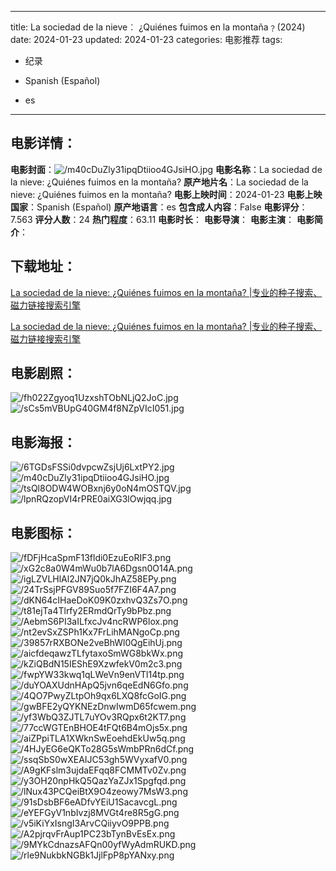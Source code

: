 
---
title: La sociedad de la nieve︰ ¿Quiénes fuimos en la montaña﹖(2024)
date: 2024-01-23
updated: 2024-01-23
categories: 电影推荐
tags:
- 纪录

- Spanish (Español)
- es
---


> 

## **电影详情**：

**电影封面**：<img src="https://image.tmdb.org/t/p/w200/m40cDuZly31ipqDtiioo4GJsiHO.jpg" alt="/m40cDuZly31ipqDtiioo4GJsiHO.jpg" title="/m40cDuZly31ipqDtiioo4GJsiHO.jpg">
**电影名称**：La sociedad de la nieve: ¿Quiénes fuimos en la montaña?
**原产地片名**：La sociedad de la nieve: ¿Quiénes fuimos en la montaña?
**电影上映时间**：2024-01-23
**电影上映国家**：Spanish (Español)
**原产地语言**：es
**包含成人内容**：False
**电影评分**：7.563
**评分人数**：24
**热门程度**：63.11
**电影时长**：
**电影导演**：
**电影主演**：
**电影简介**：

## **下载地址**：
[La sociedad de la nieve: ¿Quiénes fuimos en la montaña? |专业的种子搜索、磁力链接搜索引擎](https://movie.amd794.com:2083/?search=La%20sociedad%20de%20la%20nieve%3A%20%C2%BFQui%C3%A9nes%20fuimos%20en%20la%20monta%C3%B1a%3F&ordering=&mode=match_phrase&page_size=10&page=1)

[La sociedad de la nieve: ¿Quiénes fuimos en la montaña? |专业的种子搜索、磁力链接搜索引擎](https://movie.amd794.com:2083/?search=La%20sociedad%20de%20la%20nieve%3A%20%C2%BFQui%C3%A9nes%20fuimos%20en%20la%20monta%C3%B1a%3F&ordering=&mode=match_phrase&page_size=10&page=1)
 

## **电影剧照**：
<img src="https://image.tmdb.org/t/p/original/fh022Zgyoq1UzxshTObNLjQ2JoC.jpg" alt="/fh022Zgyoq1UzxshTObNLjQ2JoC.jpg" title="/fh022Zgyoq1UzxshTObNLjQ2JoC.jpg"><img src="https://image.tmdb.org/t/p/original/sCs5mVBUpG40GM4f8NZpVIcI051.jpg" alt="/sCs5mVBUpG40GM4f8NZpVIcI051.jpg" title="/sCs5mVBUpG40GM4f8NZpVIcI051.jpg">

## **电影海报**：
<img src="https://image.tmdb.org/t/p/original/6TGDsFSSi0dvpcwZsjUj6LxtPY2.jpg" alt="/6TGDsFSSi0dvpcwZsjUj6LxtPY2.jpg" title="/6TGDsFSSi0dvpcwZsjUj6LxtPY2.jpg"><img src="https://image.tmdb.org/t/p/original/m40cDuZly31ipqDtiioo4GJsiHO.jpg" alt="/m40cDuZly31ipqDtiioo4GJsiHO.jpg" title="/m40cDuZly31ipqDtiioo4GJsiHO.jpg"><img src="https://image.tmdb.org/t/p/original/tsQl8ODW4WOBxnj6y0oN4mOSTQV.jpg" alt="/tsQl8ODW4WOBxnj6y0oN4mOSTQV.jpg" title="/tsQl8ODW4WOBxnj6y0oN4mOSTQV.jpg"><img src="https://image.tmdb.org/t/p/original/lpnRQzopVI4rPRE0aiXG3lOwjqq.jpg" alt="/lpnRQzopVI4rPRE0aiXG3lOwjqq.jpg" title="/lpnRQzopVI4rPRE0aiXG3lOwjqq.jpg">

## **电影图标**：
<img src="https://image.tmdb.org/t/p/original/fDFjHcaSpmF13fldi0EzuEoRIF3.png" alt="/fDFjHcaSpmF13fldi0EzuEoRIF3.png" title="/fDFjHcaSpmF13fldi0EzuEoRIF3.png"><img src="https://image.tmdb.org/t/p/original/xG2c8a0W4mWu0b7lA6Dgsn0O14A.png" alt="/xG2c8a0W4mWu0b7lA6Dgsn0O14A.png" title="/xG2c8a0W4mWu0b7lA6Dgsn0O14A.png"><img src="https://image.tmdb.org/t/p/original/igLZVLHlAl2JN7jQ0kJhAZ58EPy.png" alt="/igLZVLHlAl2JN7jQ0kJhAZ58EPy.png" title="/igLZVLHlAl2JN7jQ0kJhAZ58EPy.png"><img src="https://image.tmdb.org/t/p/original/24TrSsjPFGV89Suo5f7FZI6F4A7.png" alt="/24TrSsjPFGV89Suo5f7FZI6F4A7.png" title="/24TrSsjPFGV89Suo5f7FZI6F4A7.png"><img src="https://image.tmdb.org/t/p/original/dKN64cIHaeDoK09K0zxhvQ3Zs7O.png" alt="/dKN64cIHaeDoK09K0zxhvQ3Zs7O.png" title="/dKN64cIHaeDoK09K0zxhvQ3Zs7O.png"><img src="https://image.tmdb.org/t/p/original/t81ejTa4Tlrfy2ERmdQrTy9bPbz.png" alt="/t81ejTa4Tlrfy2ERmdQrTy9bPbz.png" title="/t81ejTa4Tlrfy2ERmdQrTy9bPbz.png"><img src="https://image.tmdb.org/t/p/original/AebmS6PI3aILfxcJv4ncRWP6lox.png" alt="/AebmS6PI3aILfxcJv4ncRWP6lox.png" title="/AebmS6PI3aILfxcJv4ncRWP6lox.png"><img src="https://image.tmdb.org/t/p/original/nt2evSxZSPh1Kx7FrLihMANgoCp.png" alt="/nt2evSxZSPh1Kx7FrLihMANgoCp.png" title="/nt2evSxZSPh1Kx7FrLihMANgoCp.png"><img src="https://image.tmdb.org/t/p/original/39857rRXBONe2veBhWl0QgEihUj.png" alt="/39857rRXBONe2veBhWl0QgEihUj.png" title="/39857rRXBONe2veBhWl0QgEihUj.png"><img src="https://image.tmdb.org/t/p/original/aicfdeqawzTLfytaxoSmWG8bkWx.png" alt="/aicfdeqawzTLfytaxoSmWG8bkWx.png" title="/aicfdeqawzTLfytaxoSmWG8bkWx.png"><img src="https://image.tmdb.org/t/p/original/kZiQBdN15IEShE9XzwfekV0m2c3.png" alt="/kZiQBdN15IEShE9XzwfekV0m2c3.png" title="/kZiQBdN15IEShE9XzwfekV0m2c3.png"><img src="https://image.tmdb.org/t/p/original/fwpYW33kwq1qLWeVn9enVTl14tp.png" alt="/fwpYW33kwq1qLWeVn9enVTl14tp.png" title="/fwpYW33kwq1qLWeVn9enVTl14tp.png"><img src="https://image.tmdb.org/t/p/original/duYOAXUdnHApQ5jvn6qeEdN6Gfo.png" alt="/duYOAXUdnHApQ5jvn6qeEdN6Gfo.png" title="/duYOAXUdnHApQ5jvn6qeEdN6Gfo.png"><img src="https://image.tmdb.org/t/p/original/4QO7PwyZLtpOh9qx6LXQ8fcGoIG.png" alt="/4QO7PwyZLtpOh9qx6LXQ8fcGoIG.png" title="/4QO7PwyZLtpOh9qx6LXQ8fcGoIG.png"><img src="https://image.tmdb.org/t/p/original/gwBFE2yQYKNEzDnwIwmD65fcwem.png" alt="/gwBFE2yQYKNEzDnwIwmD65fcwem.png" title="/gwBFE2yQYKNEzDnwIwmD65fcwem.png"><img src="https://image.tmdb.org/t/p/original/yf3WbQ3ZJTL7uYOv3RQpx6t2KT7.png" alt="/yf3WbQ3ZJTL7uYOv3RQpx6t2KT7.png" title="/yf3WbQ3ZJTL7uYOv3RQpx6t2KT7.png"><img src="https://image.tmdb.org/t/p/original/77ccWGTEnBHOE4tFQt6B4mOjs5x.png" alt="/77ccWGTEnBHOE4tFQt6B4mOjs5x.png" title="/77ccWGTEnBHOE4tFQt6B4mOjs5x.png"><img src="https://image.tmdb.org/t/p/original/aiZPpiTLA1XWknSwEoehdEkUw5q.png" alt="/aiZPpiTLA1XWknSwEoehdEkUw5q.png" title="/aiZPpiTLA1XWknSwEoehdEkUw5q.png"><img src="https://image.tmdb.org/t/p/original/4HJyEG6eQKTo28G5sWmbPRn6dCf.png" alt="/4HJyEG6eQKTo28G5sWmbPRn6dCf.png" title="/4HJyEG6eQKTo28G5sWmbPRn6dCf.png"><img src="https://image.tmdb.org/t/p/original/ssqSbS0wXEAIJC53gh5WVyxafV0.png" alt="/ssqSbS0wXEAIJC53gh5WVyxafV0.png" title="/ssqSbS0wXEAIJC53gh5WVyxafV0.png"><img src="https://image.tmdb.org/t/p/original/A9gKFslm3ujdaEFqq8FCMMTv0Zv.png" alt="/A9gKFslm3ujdaEFqq8FCMMTv0Zv.png" title="/A9gKFslm3ujdaEFqq8FCMMTv0Zv.png"><img src="https://image.tmdb.org/t/p/original/y3OH20npHkQ5QazYaZJx1Spgfqd.png" alt="/y3OH20npHkQ5QazYaZJx1Spgfqd.png" title="/y3OH20npHkQ5QazYaZJx1Spgfqd.png"><img src="https://image.tmdb.org/t/p/original/lNux43PCQeiBtX9O4zeowy7MsW3.png" alt="/lNux43PCQeiBtX9O4zeowy7MsW3.png" title="/lNux43PCQeiBtX9O4zeowy7MsW3.png"><img src="https://image.tmdb.org/t/p/original/91sDsbBF6eADfvYEiU1SacavcgL.png" alt="/91sDsbBF6eADfvYEiU1SacavcgL.png" title="/91sDsbBF6eADfvYEiU1SacavcgL.png"><img src="https://image.tmdb.org/t/p/original/eYEFGyV1nbIvzj8MVGt4re8R5gG.png" alt="/eYEFGyV1nbIvzj8MVGt4re8R5gG.png" title="/eYEFGyV1nbIvzj8MVGt4re8R5gG.png"><img src="https://image.tmdb.org/t/p/original/v5iKiYxIsngI3ArvCQiiyvO9PPB.png" alt="/v5iKiYxIsngI3ArvCQiiyvO9PPB.png" title="/v5iKiYxIsngI3ArvCQiiyvO9PPB.png"><img src="https://image.tmdb.org/t/p/original/A2pjrqvFrAup1PC23bTynBvEsEx.png" alt="/A2pjrqvFrAup1PC23bTynBvEsEx.png" title="/A2pjrqvFrAup1PC23bTynBvEsEx.png"><img src="https://image.tmdb.org/t/p/original/9MYkCdnazsAFQn00yfWyAdmRUKD.png" alt="/9MYkCdnazsAFQn00yfWyAdmRUKD.png" title="/9MYkCdnazsAFQn00yfWyAdmRUKD.png"><img src="https://image.tmdb.org/t/p/original/rle9NukbkNGBk1JjlFpP8pYANxy.png" alt="/rle9NukbkNGBk1JjlFpP8pYANxy.png" title="/rle9NukbkNGBk1JjlFpP8pYANxy.png">
